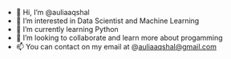 - 👋 Hi, I’m @auliaaqshal
- 👀 I’m interested in Data Scientist and Machine Learning
- 🌱 I’m currently learning Python
- 💞️ I’m looking to collaborate and learn more about progamming
- 📫 You can contact on my email at @auliaaqshal@gmail.com

<!---
auliaaqshal/auliaaqshal is a ✨ special ✨ repository because its `README.md` (this file) appears on your GitHub profile.
You can click the Preview link to take a look at your changes.
--->

